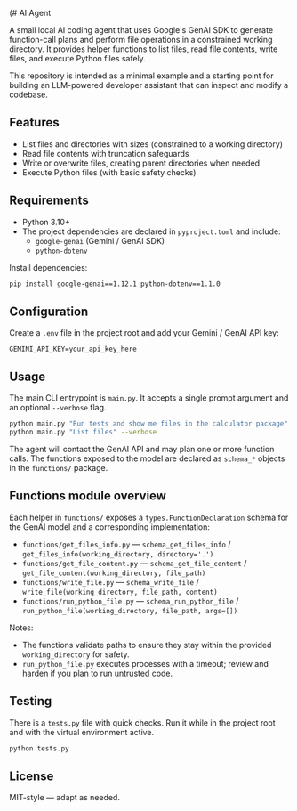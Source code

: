(# AI Agent

A small local AI coding agent that uses Google's GenAI SDK to generate function-call plans and perform file operations in a constrained working directory. It provides helper functions to list files, read file contents, write files, and execute Python files safely.

This repository is intended as a minimal example and a starting point for building an LLM-powered developer assistant that can inspect and modify a codebase.

## Features

- List files and directories with sizes (constrained to a working directory)
- Read file contents with truncation safeguards
- Write or overwrite files, creating parent directories when needed
- Execute Python files (with basic safety checks)

## Requirements

- Python 3.10+
- The project dependencies are declared in `pyproject.toml` and include:
	- `google-genai` (Gemini / GenAI SDK)
	- `python-dotenv`

Install dependencies:

```bash
pip install google-genai==1.12.1 python-dotenv==1.1.0
```

## Configuration

Create a `.env` file in the project root and add your Gemini / GenAI API key:

```env
GEMINI_API_KEY=your_api_key_here
```

## Usage

The main CLI entrypoint is `main.py`. It accepts a single prompt argument and an optional `--verbose` flag.

```bash
python main.py "Run tests and show me files in the calculator package"
python main.py "List files" --verbose
```

The agent will contact the GenAI API and may plan one or more function calls. The functions exposed to the model are declared as `schema_*` objects in the `functions/` package.

## Functions module overview

Each helper in `functions/` exposes a `types.FunctionDeclaration` schema for the GenAI model and a corresponding implementation:

- `functions/get_files_info.py` — `schema_get_files_info` / `get_files_info(working_directory, directory='.')`
- `functions/get_file_content.py` — `schema_get_file_content` / `get_file_content(working_directory, file_path)`
- `functions/write_file.py` — `schema_write_file` / `write_file(working_directory, file_path, content)`
- `functions/run_python_file.py` — `schema_run_python_file` / `run_python_file(working_directory, file_path, args=[])`

Notes:
- The functions validate paths to ensure they stay within the provided `working_directory` for safety.
- `run_python_file.py` executes processes with a timeout; review and harden if you plan to run untrusted code.


## Testing

There is a `tests.py` file with quick checks. Run it while in the project root and with the virtual environment active.

```bash
python tests.py
```

## License

MIT-style — adapt as needed.

